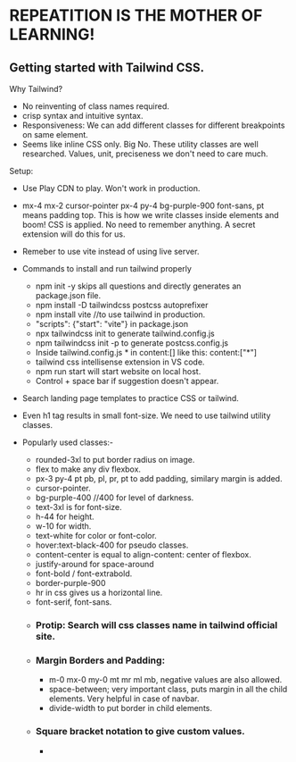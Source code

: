 # REPEATITION IS THE MOTHER OF LEARNING!

## Getting  started with Tailwind CSS.

Why Tailwind?
 - No reinventing of class names required.
 - crisp syntax and intuitive syntax.
 - Responsiveness: We can add different classes for different breakpoints on same element.
 - Seems like inline CSS only. Big No. These utility classes are well researched. Values, unit, preciseness we don't need to care much. 

 Setup:
 - Use Play CDN to play. Won't work in production.
 - mx-4 mx-2 cursor-pointer px-4 py-4 bg-purple-900 font-sans, pt means padding top.
  This is how we write classes inside elements and boom! CSS is applied. No need to remember anything. A secret extension will do this for us.
 - Remeber to use vite instead of using live server.

 - Commands to install and run tailwind properly
    - npm init -y skips all questions and directly generates an package.json file.
    - npm install -D tailwindcss postcss autoprefixer
    - npm install vite //to use tailwind in production.
    - "scripts": {"start": "vite"} in package.json
    - npx tailwindcss init to generate tailwind.config.js
    - npm tailwindcss init -p to generate postcss.config.js
    - Inside tailwind.config.js * in content:[] like this: content:["*"]
    - tailwind css intellisense extension in VS code.
    - npm run start will start website on local host.
    - Control + space bar if suggestion doesn't appear.

 - Search landing page templates to practice CSS or tailwind.

 - Even h1 tag results in small font-size. We need to use tailwind utility classes.

 - Popularly used classes:-
   - rounded-3xl to put border radius on image.
   - flex to make any div flexbox.
   - px-3 py-4 pt pb, pl, pr, pt to add padding, similary margin is added.
   - cursor-pointer.
   - bg-purple-400 //400 for level of darkness.
   - text-3xl is for font-size.
   - h-44 for height. 
   - w-10 for width.
   - text-white for color or font-color.
   - hover:text-black-400 for pseudo classes.
   - content-center is equal to align-content: center of flexbox.
   - justify-around for space-around
   - font-bold / font-extrabold.
   - border-purple-900
   - hr in css gives us a horizontal line.
   - font-serif, font-sans.
   - ### Protip: Search will css classes name in tailwind official site.
   - ### Margin Borders and Padding:
      - m-0 mx-0 my-0 mt mr ml mb, negative values are also allowed.
      - space-between; very important class, puts margin in all the child elements. Very helpful in case of navbar.
      - divide-width to put border in child elements.
   - ### Square bracket notation to give custom values.
      - 

